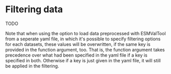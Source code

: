 # Filtering data

TODO 


Note that when using the option to load data preprocessed with ESMValTool from a seperate yaml file, 
in which it's possible to specify filtering options for each datasets, these values will be overwritten,
if the same key is provided in the function argument, too. 
That is, the function argument takes precedence over what had been specified in the yaml file if a key is specified in both.
Otherwise if a key is just given in the yaml file, it will still be applied in the filtering.

